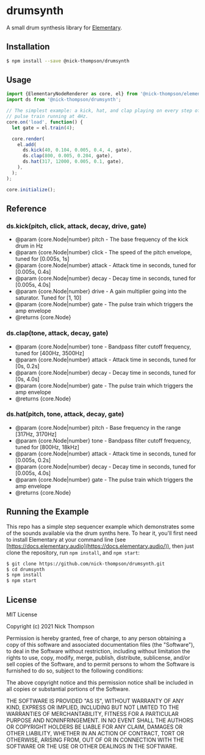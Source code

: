 # drumsynth

A small drum synthesis library for [Elementary](https://www.elementary.audio/).

## Installation

```bash
$ npm install --save @nick-thompson/drumsynth
```

## Usage

```js
import {ElementaryNodeRenderer as core, el} from '@nick-thompson/elementary';
import ds from '@nick-thompson/drumsynth';

// The simplest example: a kick, hat, and clap playing on every step of a
// pulse train running at 4Hz.
core.on('load', function() {
  let gate = el.train(4);

  core.render(
    el.add(
      ds.kick(40, 0.104, 0.005, 0.4, 4, gate),
      ds.clap(800, 0.005, 0.204, gate),
      ds.hat(317, 12000, 0.005, 0.1, gate),
    ),
  );
);

core.initialize();
```

## Reference

### ds.kick(pitch, click, attack, decay, drive, gate)

* @param {core.Node|number} pitch - The base frequency of the kick drum in Hz
* @param {core.Node|number} click - The speed of the pitch envelope, tuned for [0.005s, 1s]
* @param {core.Node|number} attack - Attack time in seconds, tuned for [0.005s, 0.4s]
* @param {core.Node|number} decay - Decay time in seconds, tuned for [0.005s, 4.0s]
* @param {core.Node|number} drive - A gain multiplier going into the saturator. Tuned for [1, 10]
* @param {core.Node|number} gate - The pulse train which triggers the amp envelope
* @returns {core.Node}

### ds.clap(tone, attack, decay, gate)

* @param {core.Node|number} tone - Bandpass filter cutoff frequency, tuned for [400Hz, 3500Hz]
* @param {core.Node|number} attack - Attack time in seconds, tuned for [0s, 0.2s]
* @param {core.Node|number} decay - Decay time in seconds, tuned for [0s, 4.0s]
* @param {core.Node|number} gate - The pulse train which triggers the amp envelope
* @returns {core.Node}

### ds.hat(pitch, tone, attack, decay, gate)

* @param {core.Node|number} pitch - Base frequency in the range [317Hz, 3170Hz]
* @param {core.Node|number} tone - Bandpass filter cutoff frequency, tuned for [800Hz, 18kHz]
* @param {core.Node|number} attack - Attack time in seconds, tuned for [0.005s, 0.2s]
* @param {core.Node|number} decay - Decay time in seconds, tuned for [0.005s, 4.0s]
* @param {core.Node|number} gate - The pulse train which triggers the amp envelope
* @returns {core.Node}

## Running the Example

This repo has a simple step sequencer example which demonstrates some of the
sounds available via the drum synths here. To hear it, you'll first need to install
Elementary at your command line (see [https://docs.elementary.audio](https://docs.elementary.audio/)),
then just clone the repository, run `npm install`, and `npm start`:

```bash
$ git clone https://github.com/nick-thompson/drumsynth.git
$ cd drumsynth
$ npm install
$ npm start
```

## License

MIT License

Copyright (c) 2021 Nick Thompson

Permission is hereby granted, free of charge, to any person obtaining a copy
of this software and associated documentation files (the "Software"), to deal
in the Software without restriction, including without limitation the rights
to use, copy, modify, merge, publish, distribute, sublicense, and/or sell
copies of the Software, and to permit persons to whom the Software is
furnished to do so, subject to the following conditions:

The above copyright notice and this permission notice shall be included in all
copies or substantial portions of the Software.

THE SOFTWARE IS PROVIDED "AS IS", WITHOUT WARRANTY OF ANY KIND, EXPRESS OR
IMPLIED, INCLUDING BUT NOT LIMITED TO THE WARRANTIES OF MERCHANTABILITY,
FITNESS FOR A PARTICULAR PURPOSE AND NONINFRINGEMENT. IN NO EVENT SHALL THE
AUTHORS OR COPYRIGHT HOLDERS BE LIABLE FOR ANY CLAIM, DAMAGES OR OTHER
LIABILITY, WHETHER IN AN ACTION OF CONTRACT, TORT OR OTHERWISE, ARISING FROM,
OUT OF OR IN CONNECTION WITH THE SOFTWARE OR THE USE OR OTHER DEALINGS IN THE
SOFTWARE.
